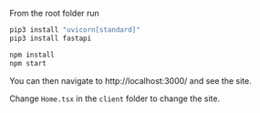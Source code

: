 From the root folder run

```bash
pip3 install "uvicorn[standard]"
pip3 install fastapi
```

```bash
npm install
npm start
```

You can then navigate to http://localhost:3000/ and see the site.

Change `Home.tsx` in the `client` folder to change the site.
